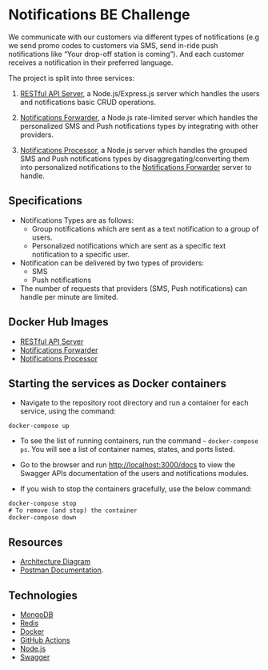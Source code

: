 # Notifications BE Challenge

We communicate with our customers via different types of notifications (e.g we send promo codes to customers via SMS, send in-ride push notifications like “Your drop-off station is coming”). And each customer receives a notification in their preferred language.

The project is split into three services:

1. [RESTful API Server](./api-server/), a Node.js/Express.js server which handles the users and notifications basic CRUD operations.

2. [Notifications Forwarder](./notifications-forwarder/), a Node.js rate-limited server which handles the personalized SMS and Push notifications types by integrating with other providers.

3. [Notifications Processor](./notifications-processor/), a Node.js server which handles the grouped SMS and Push notifications types by disaggregating/converting them into personalized notifications to the [Notifications Forwarder](./notifications-forwarder/) server to handle.

## Specifications

- Notifications Types are as follows:
  - Group notifications which are sent as a text notification to a group of users.
  - Personalized notifications which are sent as a specific text notification to a specific user.
- Notification can be delivered by two types of providers:
  - SMS
  - Push notifications
- The number of requests that providers (SMS, Push notifications) can handle per
minute are limited.

## Docker Hub Images

- [RESTful API Server](https://hub.docker.com/repository/docker/mohllal/nf-be-challenge-api-server)
- [Notifications Forwarder](https://hub.docker.com/repository/docker/mohllal/nf-be-challenge-notifications-processor)
- [Notifications Processor](https://hub.docker.com/repository/docker/mohllal/nf-be-challenge-notifications-processor)

## Starting the services as Docker containers

- Navigate to the repository root directory and run a container for each service, using the command:

```shell
docker-compose up
```

- To see the list of running containers, run the command - `docker-compose ps`. You will see a list of container names, states, and ports listed.

- Go to the browser and run [http://localhost:3000/docs](http://localhost:3000/docs) to view the Swagger APIs documentation of the users and notifications modules.

- If you wish to stop the containers gracefully, use the below command:

```shell
docker-compose stop
# To remove (and stop) the container
docker-compose down
```

## Resources

- [Architecture Diagram](./architecture-diagram.pdf)
- [Postman Documentation](https://documenter.getpostman.com/view/2472569/TzkzrzkQ).

## Technologies

- [MongoDB](https://www.mongodb.com/)
- [Redis](https://redis.io/)
- [Docker](https://www.docker.com/)
- [GitHub Actions](https://github.com/features/actions)
- [Node.js](https://nodejs.org/)
- [Swagger](https://swagger.io/)
